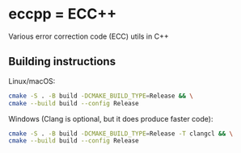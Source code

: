 # eccpp = ECC++
Various error correction code (ECC) utils in C++

## Building instructions
Linux/macOS:
```bash
cmake -S . -B build -DCMAKE_BUILD_TYPE=Release && \
cmake --build build --config Release
```

Windows (Clang is optional, but it does produce faster code):
```bash
cmake -S . -B build -DCMAKE_BUILD_TYPE=Release -T clangcl && \
cmake --build build --config Release
```
